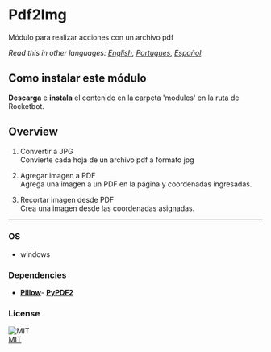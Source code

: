 # Pdf2Img
  
Módulo para realizar acciones con un archivo pdf  

*Read this in other languages: [English](README.md), [Portugues](README.pr.md), [Español](README.es.md).*

## Como instalar este módulo
  
__Descarga__ e __instala__ el contenido en la carpeta 'modules' en la ruta de Rocketbot.  



## Overview


1. Convertir a JPG  
Convierte cada hoja de un archivo pdf a formato jpg

2. Agregar imagen a PDF  
Agrega una imagen a un PDF en la página y coordenadas ingresadas.

3. Recortar imagen desde PDF  
Crea una imagen desde las coordenadas asignadas.  




----
### OS

- windows

### Dependencies
- [**Pillow**](https://pypi.org/project/Pillow/)- [**PyPDF2**](https://pypi.org/project/PyPDF2/)
### License
  
![MIT](https://camo.githubusercontent.com/107590fac8cbd65071396bb4d04040f76cde5bde/687474703a2f2f696d672e736869656c64732e696f2f3a6c6963656e73652d6d69742d626c75652e7376673f7374796c653d666c61742d737175617265)  
[MIT](http://opensource.org/licenses/mit-license.ph)